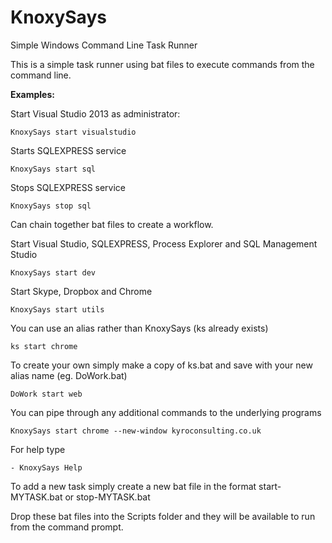 # KnoxySays

Simple Windows Command Line Task Runner

This is a simple task runner using bat files to execute commands from the command line.

**Examples:**

Start Visual Studio 2013 as administrator:

	KnoxySays start visualstudio 

Starts SQLEXPRESS service

	KnoxySays start sql

Stops SQLEXPRESS service

	KnoxySays stop sql

Can chain together bat files to create a workflow.

Start Visual Studio, SQLEXPRESS, Process Explorer and SQL Management Studio

	KnoxySays start dev 

Start Skype, Dropbox and Chrome

	KnoxySays start utils

You can use an alias rather than KnoxySays (ks already exists)

	ks start chrome

To create your own simply make a copy of ks.bat and save with your new alias name (eg. DoWork.bat)

	DoWork start web

You can pipe through any additional commands to the underlying programs

	KnoxySays start chrome --new-window kyroconsulting.co.uk

For help type

	- KnoxySays Help


To add a new task simply create a new bat file in the format start-MYTASK.bat or stop-MYTASK.bat

Drop these bat files into the Scripts folder and they will be available to run from the command prompt.